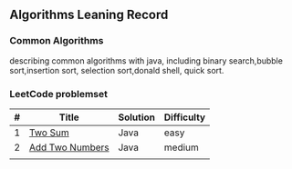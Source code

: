 ## Algorithms Leaning Record

### Common Algorithms
describing common algorithms with java, including binary search,bubble sort,insertion sort,
selection sort,donald shell, quick sort.

### LeetCode problemset

| #    | Title                                                        | Solution | Difficulty |
| ---- | ------------------------------------------------------------ | -------- | ---------- |
| 1    | [Two Sum](https://leetcode-cn.com/problems/two-sum)             | Java     | easy       |
| 2    | [Add Two Numbers](https://leetcode-cn.com/problems/add-two-numbers) | Java     | medium     |
|      |                                                              |          |            |


